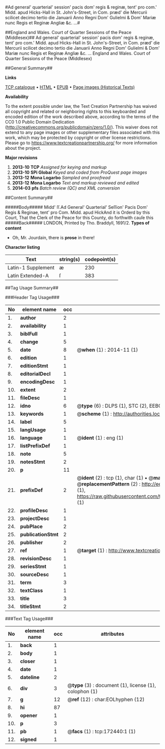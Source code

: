 #Ad general' quarterial' session' pacis dom' regis & reginæ, tent' pro com.' Midd. apud Hicks-Hall in St. John's-Street, in Com. præd' die Mercurii scilicet decimo tertio die Januarii Anno Regni Dom' Gulielmi & Dom' Mariæ nunc Regis et Reginæ Angliæ &c. ...#

##England and Wales. Court of Quarter Sessions of the Peace (Middlesex)##
Ad general' quarterial' session' pacis dom' regis & reginæ, tent' pro com.' Midd. apud Hicks-Hall in St. John's-Street, in Com. præd' die Mercurii scilicet decimo tertio die Januarii Anno Regni Dom' Gulielmi & Dom' Mariæ nunc Regis et Reginæ Angliæ &c. ...
England and Wales. Court of Quarter Sessions of the Peace (Middlesex)

##General Summary##

**Links**

[TCP catalogue](http://www.ota.ox.ac.uk/tcp/)  • 
[HTML](http://tei.it.ox.ac.uk/tcp/Texts-HTML/free/A75/A75861.html)  • 
[EPUB](http://tei.it.ox.ac.uk/tcp/Texts-EPUB/free/A75/A75861.epub) • 
[Page images (Historical Texts)](https://historicaltexts.jisc.ac.uk/eebo-45789126e)

**Availability**

To the extent possible under law, the Text Creation Partnership has waived all copyright and related or neighboring rights to this keyboarded and encoded edition of the work described above, according to the terms of the CC0 1.0 Public Domain Dedication (http://creativecommons.org/publicdomain/zero/1.0/). This waiver does not extend to any page images or other supplementary files associated with this work, which may be protected by copyright or other license restrictions. Please go to https://www.textcreationpartnership.org/ for more information about the project.

**Major revisions**

1. __2013-10__ __TCP__ *Assigned for keying and markup*
1. __2013-10__ __SPi Global__ *Keyed and coded from ProQuest page images*
1. __2013-12__ __Mona Logarbo__ *Sampled and proofread*
1. __2013-12__ __Mona Logarbo__ *Text and markup reviewed and edited*
1. __2014-03__ __pfs__ *Batch review (QC) and XML conversion*

##Content Summary##

#####Body#####
Midd' ſſ.Ad General' Quarterial' Seſſion' Pacis Dom' Regis & Reginae, tent' pro Com. Midd. apud HickAnd it is Orderd by this Court, That the Clerk of the Peace for this County, do forthwith cauſe this
#####Back#####
LONDON, Printed by Tho. Braddyll, 1691/2.
**Types of content**

  * Oh, Mr. Jourdain, there is **prose** in there!

**Character listing**


|Text|string(s)|codepoint(s)|
|---|---|---|
|Latin-1 Supplement|æ|230|
|Latin Extended-A|ſ|383|

##Tag Usage Summary##

###Header Tag Usage###

|No|element name|occ|attributes|
|---|---|---|---|
|1.|__author__|2||
|2.|__availability__|1||
|3.|__biblFull__|1||
|4.|__change__|5||
|5.|__date__|8| @__when__ (1) : 2014-11 (1)|
|6.|__edition__|1||
|7.|__editionStmt__|1||
|8.|__editorialDecl__|1||
|9.|__encodingDesc__|1||
|10.|__extent__|2||
|11.|__fileDesc__|1||
|12.|__idno__|6| @__type__ (6) : DLPS (1), STC (2), EEBO-CITATION (1), OCLC (1), VID (1)|
|13.|__keywords__|1| @__scheme__ (1) : http://authorities.loc.gov/ (1)|
|14.|__label__|5||
|15.|__langUsage__|1||
|16.|__language__|1| @__ident__ (1) : eng (1)|
|17.|__listPrefixDef__|1||
|18.|__note__|5||
|19.|__notesStmt__|2||
|20.|__p__|11||
|21.|__prefixDef__|2| @__ident__ (2) : tcp (1), char (1)  •  @__matchPattern__ (2) : ([0-9\-]+):([0-9IVX]+) (1), (.+) (1)  •  @__replacementPattern__ (2) : http://eebo.chadwyck.com/downloadtiff?vid=$1&page=$2 (1), https://raw.githubusercontent.com/textcreationpartnership/Texts/master/tcpchars.xml#$1 (1)|
|22.|__profileDesc__|1||
|23.|__projectDesc__|1||
|24.|__pubPlace__|2||
|25.|__publicationStmt__|2||
|26.|__publisher__|2||
|27.|__ref__|1| @__target__ (1) : http://www.textcreationpartnership.org/docs/. (1)|
|28.|__revisionDesc__|1||
|29.|__seriesStmt__|1||
|30.|__sourceDesc__|1||
|31.|__term__|3||
|32.|__textClass__|1||
|33.|__title__|3||
|34.|__titleStmt__|2||


###Text Tag Usage###

|No|element name|occ|attributes|
|---|---|---|---|
|1.|__back__|1||
|2.|__body__|1||
|3.|__closer__|1||
|4.|__date__|1||
|5.|__dateline__|2||
|6.|__div__|3| @__type__ (3) : document (1), license (1), colophon (1)|
|7.|__g__|12| @__ref__ (12) : char:EOLhyphen (12)|
|8.|__hi__|87||
|9.|__opener__|1||
|10.|__p__|3||
|11.|__pb__|1| @__facs__ (1) : tcp:172440:1 (1)|
|12.|__signed__|1||
